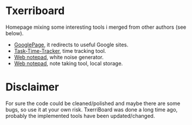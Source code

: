 # Txerriboard
Homepage mixing some interesting tools i merged from other authors (see below).

- <a href="https://github.com/shreydan/GooglePage">GooglePage</a>, it redirects to useful Google sites.
- <a href="https://github.com/LLNL/Task-Time-Tracker">Task-Time-Tracker</a>, time tracking tool.
- <a href="https://github.com/LLNL/Task-Time-Tracker">Web notepad</a>, white noise generator.
- <a href="https://github.com/LLNL/Task-Time-Tracker">Web notepad</a>, note taking tool, local storage.

# Disclaimer
For sure the code could be cleaned/polished and maybe there are some bugs, so use it at your own risk.
TxerriBoard was done a long time ago, probably the implemented tools have been updated/changed.
